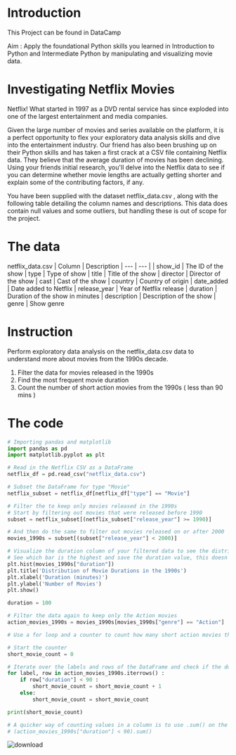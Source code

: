 # Introduction
This Project can be found in DataCamp

Aim : 
Apply the foundational Python skills you learned in Introduction to Python and Intermediate Python by manipulating and visualizing movie data.

# Investigating Netflix Movies

Netflix! What started in 1997 as a DVD rental service has since exploded into one of the largest entertainment and media companies.

Given the large number of movies and series available on the platform, it is a perfect opportunity to flex your exploratory data analysis skills and dive into the entertainment industry. Our friend has also been brushing up on their Python skills and has taken a first crack at a CSV file containing Netflix data. They believe that the average duration of movies has been declining. Using your friends initial research, you'll delve into the Netflix data to see if you can determine whether movie lengths are actually getting shorter and explain some of the contributing factors, if any.

You have been supplied with the dataset netflix_data.csv , along with the following table detailing the column names and descriptions. This data does contain null values and some outliers, but handling these is out of scope for the project.

# The data
netflix_data.csv
| Column |	Description
| --- | --- |
| show_id | The ID of the show
| type | Type of show
| title | 	Title of the show
| director | 	Director of the show
| cast | Cast of the show
| country | Country of origin
| date_added | Date added to Netflix
| release_year | Year of Netflix release
| duration | Duration of the show in minutes
| description | Description of the show
| genre |	Show genre

# Instruction
Perform exploratory data analysis on the netflix_data.csv data to understand more about movies from the 1990s decade.
1. Filter the data for movies released in the 1990s
2. Find the most frequent movie duration
3. Count the number of short action movies from the 1990s ( less than 90 mins )

# The code
```python
# Importing pandas and matplotlib
import pandas as pd
import matplotlib.pyplot as plt

# Read in the Netflix CSV as a DataFrame
netflix_df = pd.read_csv("netflix_data.csv")

# Subset the DataFrame for type "Movie"
netflix_subset = netflix_df[netflix_df["type"] == "Movie"]

# Filter the to keep only movies released in the 1990s
# Start by filtering out movies that were released before 1990
subset = netflix_subset[(netflix_subset["release_year"] >= 1990)]

# And then do the same to filter out movies released on or after 2000
movies_1990s = subset[(subset["release_year"] < 2000)]

# Visualize the duration column of your filtered data to see the distribution of movie durations
# See which bar is the highest and save the duration value, this doesn't need to be exact!
plt.hist(movies_1990s["duration"])
plt.title('Distribution of Movie Durations in the 1990s')
plt.xlabel('Duration (minutes)')
plt.ylabel('Number of Movies')
plt.show()

duration = 100

# Filter the data again to keep only the Action movies
action_movies_1990s = movies_1990s[movies_1990s["genre"] == "Action"]

# Use a for loop and a counter to count how many short action movies there were in the 1990s

# Start the counter
short_movie_count = 0

# Iterate over the labels and rows of the DataFrame and check if the duration is less than 90, if it is, add 1 to the counter, if it isn't, the counter should remain the same
for label, row in action_movies_1990s.iterrows() :
    if row["duration"] < 90 :
        short_movie_count = short_movie_count + 1
    else:
        short_movie_count = short_movie_count

print(short_movie_count)

# A quicker way of counting values in a column is to use .sum() on the desired column
# (action_movies_1990s["duration"] < 90).sum()
```


![download](https://github.com/hyeen24/Investigating-Netflix-Movies/assets/81229303/fd56dc42-bb7f-473d-af14-cfa5284d14e3)

